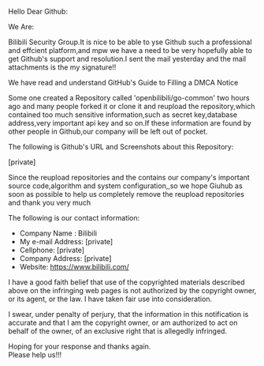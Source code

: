 Hello Dear Github:

  We Are:
  
  Bilibili Security Group.It is nice to be able to yse Github such a professional and effcient platform,and mpw we have a need to be very hopefully able to get Github's support and resolution.I sent the mail yesterday and the mail attachments is the my signature!!

We have read and understand GitHub's Guide to Filling a DMCA Notice

Some one created a Repository called 'openbilibili/go-common' two hours ago and many people forked it or clone it and reupload the repository,which contained too much sensitive information,such as secret key,database address,very important api key and so on.If these information are found by other people in Github,our company will be left out of pocket.

The following is Github's URL and Screenshots about this  Repository:

[private]

Since the reupload repositories and the contains our company's important source code,algorithm and system configuration,,so we hope Giuhub as soon as possible to help us completely remove the reupload repositories and thank you very much
   
The following is our contact information:
    
-   Company Name : Bilibili  
-   My e-mail Address: [private]  
-   Cellphone: [private]    
-   Company Address: [private]   
-   Website: https://www.bilibili.com/

I have a good faith belief that use of the copyrighted materials described above on the infringing web pages is not authorized by the copyright owner, or its agent, or the law. I have taken fair use into consideration.

I swear, under penalty of perjury, that the information in this notification is accurate and that I am the copyright owner, or am authorized to act on behalf of the owner, of an exclusive right that is allegedly infringed.


Hoping for your response and thanks again.  
Please help us!!!

